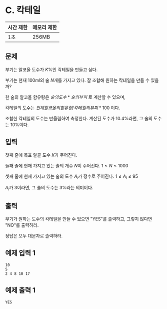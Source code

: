 # C. 칵테일

| 시간 제한 | 메모리 제한 |
| --- | --- |
| 1초 | 256MB |

## 문제

부기는 알코올 도수가 $K$%인 칵테일을 만들고 싶다.

부기는 현재 100ml의 술 $N$개를 가지고 있다. 잘 조합해 원하는 칵테일을 만들 수 있을까?

한 술의 알코올 함유량은 $술의 도수 * 술의 부피$ 로 계산할 수 있으며, 

칵테일의 도수는 $전체 알코올의 함유량 / 칵테일의 부피 * 100$ 이다.

조합한 칵테일의 도수는 반올림하여 측정한다. 계산된 도수가 10.4%라면, 그 술의 도수는 10%이다.

## 입력

첫째 줄에 목표 알콜 도수 $K$가 주어진다.

둘째 줄에 현재 가지고 있는 술의 개수 $N$이 주어진다. $1 \leq N \leq 1000$

셋째 줄에 현재 가지고 있는 술의 도수 $A_i$가 정수로 주어진다. $1 \leq A_i \leq 95$

$A_i$가 3이라면, 그 술의 도수는 3%라는 의미이다.

## 출력

부기가 원하는 도수의 칵테일을 만들 수 있으면 "YES"를 출력하고, 그렇지 않다면 "NO"를 출력하라.

정답은 모두 대문자로 출력하라.

## 예제 입력 1 

```
10
5
2 4 8 10 17
```

## 예제 출력 1

```
YES
```
